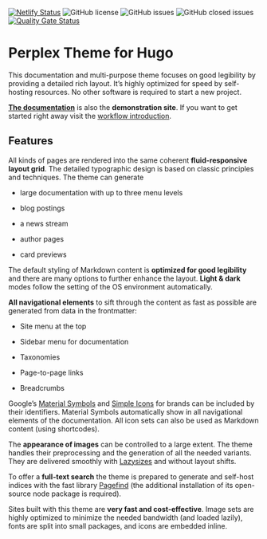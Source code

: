[![Netlify Status](https://api.netlify.com/api/v1/badges/6594a2dd-776a-40a0-a6c5-7ea2dc7c664e/deploy-status)](https://app.netlify.com/sites/zen-bhaskara-590b05/deploys)
![GitHub license](https://img.shields.io/github/license/bowman2001/perplex)
![GitHub issues](https://img.shields.io/github/issues/bowman2001/perplex)
![GitHub closed issues](https://img.shields.io/github/issues-closed/bowman2001/perplex?color=green)
[![Quality Gate Status](https://sonarcloud.io/api/project_badges/measure?project=bowman2001_perplex&metric=alert_status)](https://sonarcloud.io/summary/new_code?id=bowman2001_perplex)

# Perplex Theme for Hugo

This documentation and multi-purpose theme focuses on good legibility by providing a detailed rich layout. It’s highly optimized for speed by self-hosting resources. No other software is required to start a new project.


[**The documentation**][doc] is also the **demonstration site**. If you want to get started right away visit the [workflow introduction][intro].

## Features

All kinds of pages are rendered into the same coherent **fluid-responsive layout grid**. The detailed typographic design is based on classic principles and techniques. The theme can generate

- large documentation with up to three menu levels

- blog postings

- a news stream

- author pages

- card previews

The default styling of Markdown content is **optimized for good legibility** and there are many options to further enhance the layout. **Light & dark** modes follow the setting of the OS environment automatically.

**All navigational elements** to sift through the content as fast as possible are generated from data in the frontmatter:

  - Site menu at the top

  - Sidebar menu for documentation

  - Taxonomies

  - Page-to-page links

  - Breadcrumbs

Google’s [Material Symbols][ms] and [Simple Icons][si] for brands can be included by their identifiers. Material Symbols automatically show in all navigational elements of the documentation. All icon sets can also be used as Markdown content (using shortcodes).

The **appearance of images** can be controlled to a large extent. The theme handles their preprocessing and the generation of all the needed variants. They are delivered smoothly with [Lazysizes][ls] and without layout shifts.

To offer a **full-text search** the theme is prepared to generate and self-host indices with the fast library [Pagefind][pf] (the additional installation of its open-source node package is required).

Sites built with this theme are **very fast and cost-effective**. Image sets are highly optimized to minimize the needed bandwidth (and loaded lazily), fonts are split into small packages, and icons are embedded inline.

[doc]: https://perplex.desider.at/doc
[intro]: https://perplex.desider.at/doc/intro/workflow/
[ms]: https://fonts.google.com/icons 
[si]: https://simpleicons.org
[ls]: https://github.com/afarkas/lazysizes
[pf]: https://pagefind.app
